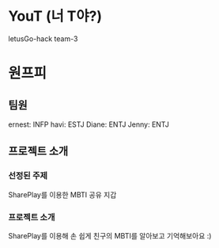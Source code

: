 # YouT (너 T야?)

letusGo-hack team-3

# 원프피

## 팀원

ernest: INFP
havi: ESTJ
Diane: ENTJ
Jenny: ENTJ

## 프로젝트 소개

### 선정된 주제

SharePlay를 이용한 MBTI 공유 지갑

### 프로젝트 소개

SharePlay를 이용해 손 쉽게 친구의 MBTI를 알아보고 기억해보아요 :)
